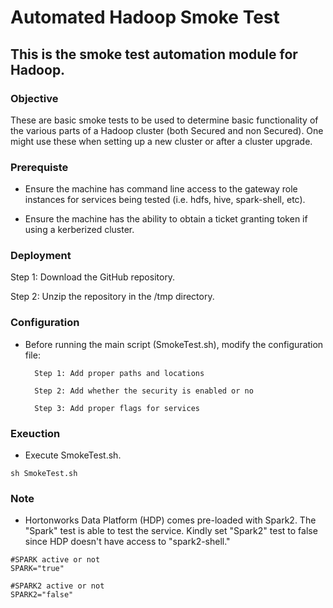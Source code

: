 # Automated Hadoop Smoke Test

## This is the smoke test automation module for Hadoop.

### Objective

These are basic smoke tests to be used to determine basic functionality of the various parts of a Hadoop cluster (both Secured and non Secured). One might use these when setting up a new cluster or after a cluster upgrade.

### Prerequiste
- Ensure the machine has command line access to the gateway role instances for services being tested (i.e. hdfs, hive, spark-shell, etc).

- Ensure the machine has the ability to obtain a ticket granting token if using a kerberized cluster.

### Deployment

Step 1: Download the GitHub repository.

Step 2: Unzip the repository in the /tmp directory.

### Configuration

- Before running the main script (SmokeTest.sh), modify the configuration file:

		Step 1: Add proper paths and locations

		Step 2: Add whether the security is enabled or no

		Step 3: Add proper flags for services

### Exeuction

- Execute SmokeTest.sh.

```
sh SmokeTest.sh
```

### Note

- Hortonworks Data Platform (HDP) comes pre-loaded with Spark2. The "Spark" test is able to test the service. Kindly set "Spark2" test to false since HDP doesn't have access to "spark2-shell."

```
#SPARK active or not
SPARK="true"

#SPARK2 active or not
SPARK2="false"
```